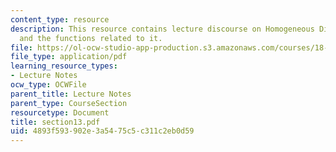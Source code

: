 ```yaml
---
content_type: resource
description: This resource contains lecture discourse on Homogeneous Distributions
  and the functions related to it.
file: https://ol-ocw-studio-app-production.s3.amazonaws.com/courses/18-155-differential-analysis-fall-2004/4893f593902e3a5475c5c311c2eb0d59_section13.pdf
file_type: application/pdf
learning_resource_types:
- Lecture Notes
ocw_type: OCWFile
parent_title: Lecture Notes
parent_type: CourseSection
resourcetype: Document
title: section13.pdf
uid: 4893f593-902e-3a54-75c5-c311c2eb0d59
---
```

